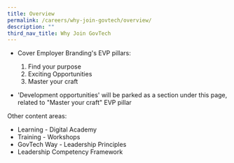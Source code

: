 ```yaml
---
title: Overview
permalink: /careers/why-join-govtech/overview/
description: ""
third_nav_title: Why Join GovTech
---
```

* Cover Employer Branding's EVP pillars:
	1. Find your purpose
	2. Exciting Opportunities
	3. Master your craft


* 'Development opportunities' will be parked as a section under this page, related to "Master your craft" EVP pillar

Other content areas:
* Learning - Digital Academy
* Training - Workshops
* GovTech Way - Leadership Principles
* Leadership Competency Framework
